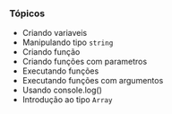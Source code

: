 ### Tópicos
- Criando variaveis
- Manipulando tipo `string`
- Criando função
- Criando funções com parametros
- Executando funções
- Executando funções com argumentos
- Usando console.log()
- Introdução ao tipo `Array`